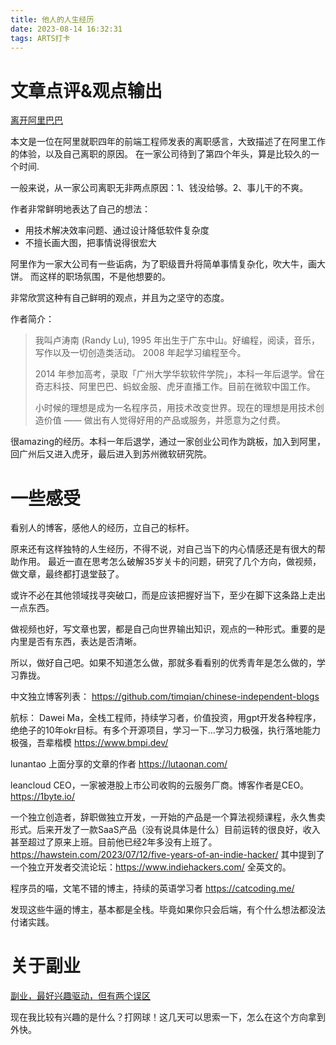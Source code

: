```yaml
---
title: 他人的人生经历
date: 2023-08-14 16:32:31
tags: ARTS打卡
---
```


# 文章点评&观点输出
[离开阿里巴巴](https://mp.weixin.qq.com/s?__biz=MzIxMzEzMjM5NQ==&mid=2651081722&idx=1&sn=4abf2384d0af9caa77eb8dbf3a9ad778&chksm=8c4b9efebb3c17e8f479873a8c27d90b8fcac5111b6217a49c642768707dbaf868b472d1ce69&from=industrynews&version=4.1.8.6020&platform=win#rd)

本文是一位在阿里就职四年的前端工程师发表的离职感言，大致描述了在阿里工作的体验，以及自己离职的原因。
在一家公司待到了第四个年头，算是比较久的一个时间.

一般来说，从一家公司离职无非两点原因：1、钱没给够。2、事儿干的不爽。

作者非常鲜明地表达了自己的想法：
- 用技术解决效率问题、通过设计降低软件复杂度
- 不擅长画大图，把事情说得很宏大

阿里作为一家大公司有一些诟病，为了职级晋升将简单事情复杂化，吹大牛，画大饼。
而这样的职场氛围，不是他想要的。

非常欣赏这种有自己鲜明的观点，并且为之坚守的态度。

作者简介：
>我叫卢涛南 (Randy Lu), 1995 年出生于广东中山。好编程，阅读，音乐，写作以及一切创造类活动。 2008 年起学习编程至今。
>
>2014 年参加高考，录取「广州大学华软软件学院」，本科一年后退学。曾在奇志科技、阿里巴巴、蚂蚁金服、虎牙直播工作。目前在微软中国工作。
>
>小时候的理想是成为一名程序员，用技术改变世界。现在的理想是用技术创造价值 —— 做出有人觉得好用的产品或服务，并愿意为之付费。

很amazing的经历。本科一年后退学，通过一家创业公司作为跳板，加入到阿里，回广州后又进入虎牙，最后进入到苏州微软研究院。

# 一些感受
看别人的博客，感他人的经历，立自己的标杆。

原来还有这样独特的人生经历，不得不说，对自己当下的内心情感还是有很大的帮助作用。
最近一直在思考怎么破解35岁关卡的问题，研究了几个方向，做视频，做文章，最终都打退堂鼓了。

或许不必在其他领域找寻突破口，而是应该把握好当下，至少在脚下这条路上走出一点东西。

做视频也好，写文章也罢，都是自己向世界输出知识，观点的一种形式。重要的是内里是否有东西，表达是否清晰。

所以，做好自己吧。如果不知道怎么做，那就多看看别的优秀青年是怎么做的，学习靠拢。

中文独立博客列表：
https://github.com/timqian/chinese-independent-blogs

航标：
Dawei Ma，全栈工程师，持续学习者，价值投资，用gpt开发各种程序，绝绝子的10年okr目标。有多个开源项目，学习一下…学习力极强，执行落地能力极强，吾辈楷模
https://www.bmpi.dev/

lunantao 上面分享的文章的作者
https://lutaonan.com/


leancloud CEO，一家被港股上市公司收购的云服务厂商。博客作者是CEO。
https://1byte.io/


一个独立创造者，辞职做独立开发，一开始的产品是一个算法视频课程，永久售卖形式。后来开发了一款SaaS产品（没有说具体是什么）目前运转的很良好，收入甚至超过了原来上班。目前他已经2年多没有上班了。
https://hawstein.com/2023/07/12/five-years-of-an-indie-hacker/
其中提到了一个独立开发者交流论坛：https://www.indiehackers.com/ 全英文的。

程序员的喵，文笔不错的博主，持续的英语学习者
https://catcoding.me/

发现这些牛逼的博主，基本都是全栈。毕竟如果你只会后端，有个什么想法都没法付诸实践。


# 关于副业
[副业，最好兴趣驱动，但有两个误区](https://blog.csdn.net/iamsujie/article/details/131950231?spm=1001.2014.3001.5501)

现在我比较有兴趣的是什么？打网球！这几天可以思索一下，怎么在这个方向拿到外快。

